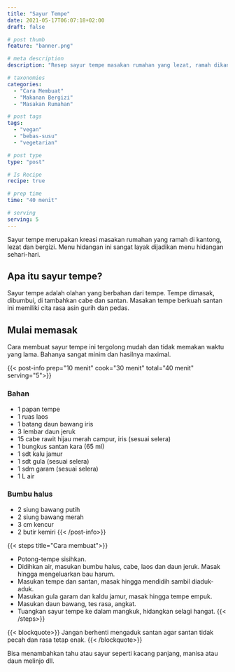```yaml
---
title: "Sayur Tempe"
date: 2021-05-17T06:07:18+02:00
draft: false

# post thumb
feature: "banner.png"

# meta description
description: "Resep sayur tempe masakan rumahan yang lezat, ramah dikantong dan bergizi. Pelajari cara membuatnya yang mudah disini."

# taxonomies
categories:
  - "Cara Membuat"
  - "Makanan Bergizi"
  - "Masakan Rumahan"

# post tags
tags:
  - "vegan"
  - "bebas-susu"
  - "vegetarian"

# post type
type: "post"

# Is Recipe
recipe: true

# prep time
time: "40 menit"

# serving
serving: 5
---
```

Sayur tempe merupakan kreasi masakan rumahan yang ramah di kantong, lezat dan bergizi. Menu hidangan ini sangat layak dijadikan menu hidangan sehari-hari.

## Apa itu sayur tempe?

Sayur tempe adalah olahan yang berbahan dari tempe. Tempe dimasak, dibumbui, di tambahkan cabe dan santan. Masakan tempe berkuah santan ini memiliki cita rasa asin gurih dan pedas.

## Mulai memasak

Cara membuat sayur tempe ini tergolong mudah dan tidak memakan waktu yang lama. Bahanya sangat minim dan hasilnya maximal.

{{< post-info prep="10 menit" cook="30 menit" total="40 menit" serving="5">}}

### Bahan

-   1 papan tempe
-   1 ruas laos
-   1 batang daun bawang iris
-   3 lembar daun jeruk
-   15 cabe rawit hijau merah campur, iris (sesuai selera)
-   1 bungkus santan kara (65 ml)
-   1 sdt kalu jamur
-   1 sdt gula (sesuai selera)
-   1 sdm garam (sesuai selera)
-   1 L air

### Bumbu halus

-   2 siung bawang putih
-   2 siung bawang merah
-   3 cm kencur
-   2 butir kemiri
{{< /post-info>}}

{{< steps title="Cara membuat">}}
-   Potong-tempe sisihkan.
-   Didihkan air, masukan bumbu halus, cabe, laos dan daun jeruk. Masak hingga mengeluarkan bau harum.
-   Masukan tempe dan santan, masak hingga mendidih sambil diaduk-aduk.
-   Masukan gula garam dan kaldu jamur, masak hingga tempe empuk.
-   Masukan daun bawang, tes rasa, angkat.
-   Tuangkan sayur tempe ke dalam mangkuk, hidangkan selagi hangat.
{{< /steps>}}

{{< blockquote>}}
Jangan berhenti mengaduk santan agar santan tidak pecah dan rasa tetap enak.
{{< /blockquote>}}

Bisa menambahkan tahu atau sayur seperti kacang panjang, manisa atau daun melinjo dll.